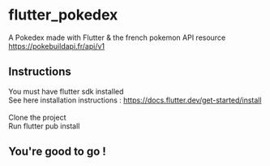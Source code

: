 # flutter_pokedex

A Pokedex made with Flutter & the french pokemon API resource https://pokebuildapi.fr/api/v1

## Instructions
You must have flutter sdk installed \
See here installation instructions : https://docs.flutter.dev/get-started/install \
\
Clone the project \
Run flutter pub install

## You're good to go !
